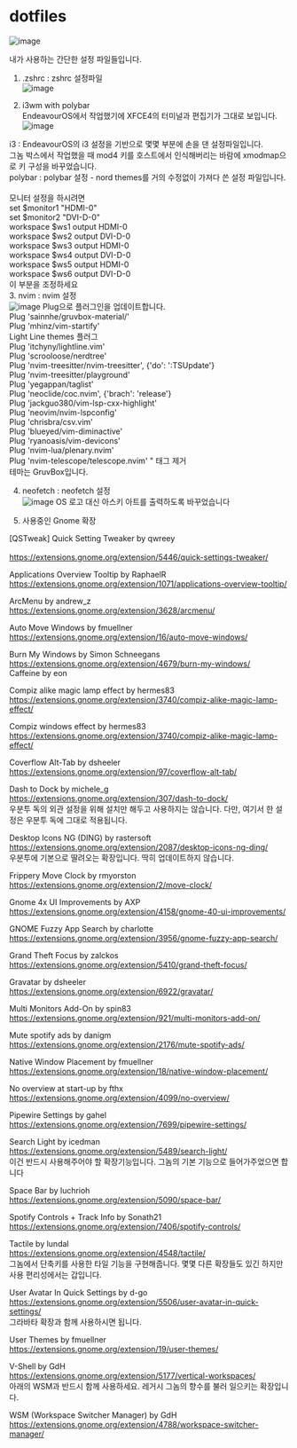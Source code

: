 # dotfiles
![image](https://github.com/user-attachments/assets/b62cbed4-9c04-4828-985d-552bae2865b2)

내가 사용하는 간단한 설정 파일들입니다. 

1. .zshrc : zshrc 설정파일<br>
![image](https://github.com/user-attachments/assets/f6faf1cd-0985-4d45-ac20-e49e477e4982)

2. i3wm with polybar<br>
EndeavourOS에서 작업했기에 XFCE4의 터미널과 편집기가 그대로 보입니다.<br>
![image](https://github.com/user-attachments/assets/0dc0cc1e-c28e-4c10-9914-93e2d71b0940)

i3 : EndeavourOS의 i3 설정을 기반으로 몇몇 부분에 손을 댄 설정파일입니다. <br>
그놈 박스에서 작업했을 때 mod4 키를 호스트에서 인식해버리는 바람에 xmodmap으로 키 구성을 바꾸었습니다.<br>
polybar : polybar 설정 - nord themes를 거의 수정없이 가져다 쓴 설정 파일입니다. <br>
<br>
모니터 설정을 하시려면 <br>
set $monitor1 "HDMI-0"<br>
set $monitor2 "DVI-D-0"<br>
workspace $ws1 output HDMI-0<br>
workspace $ws2 output DVI-D-0<br>
workspace $ws3 output HDMI-0<br>
workspace $ws4 output DVI-D-0<br>
workspace $ws5 output HDMI-0<br>
workspace $ws6 output DVI-D-0<br>
이 부분을 조정하세요<br>
3. nvim : nvim 설정 <br>
![image](https://github.com/user-attachments/assets/d7f2ac4e-c178-4a11-9ca5-1dc5e1a2f2a7)
Plug으로 플러그인을 업데이트합니다. <br>
Plug 'sainnhe/gruvbox-material/' <br>
Plug 'mhinz/vim-startify' <br>
Light Line themes 플러그 <br>
Plug 'itchyny/lightline.vim' <br>
Plug 'scrooloose/nerdtree' <br>
Plug 'nvim-treesitter/nvim-treesitter', {'do': ':TSUpdate'} <br>
Plug 'nvim-treesitter/playground' <br>
Plug 'yegappan/taglist' <br>
Plug 'neoclide/coc.nvim', {'brach': 'release'} <br>
Plug 'jackguo380/vim-lsp-cxx-highlight' <br>
Plug 'neovim/nvim-lspconfig' <br>
Plug 'chrisbra/csv.vim' <br>
Plug 'blueyed/vim-diminactive' <br>
Plug 'ryanoasis/vim-devicons' <br>
Plug 'nvim-lua/plenary.nvim' <br>
Plug 'nvim-telescope/telescope.nvim' " 태그 제거 <br>
테마는 GruvBox입니다. <br>

4. neofetch : neofetch 설정<br>
![image](https://github.com/user-attachments/assets/e083d14d-29d1-4dcd-a706-0bd34bcf0b10)
OS 로고 대신 아스키 아트를 출력하도록 바꾸었습니다<br>

5. 사용중인 Gnome 확장<br>

[QSTweak] Quick Setting Tweaker by qwreey<br>  
https://extensions.gnome.org/extension/5446/quick-settings-tweaker/<br>

Applications Overview Tooltip by RaphaelR<br>
https://extensions.gnome.org/extension/1071/applications-overview-tooltip/<br>

ArcMenu by andrew_z<br>
https://extensions.gnome.org/extension/3628/arcmenu/<br>

Auto Move Windows by fmuellner<br>
https://extensions.gnome.org/extension/16/auto-move-windows/<br>

Burn My Windows by Simon Schneegans<br>
https://extensions.gnome.org/extension/4679/burn-my-windows/<br>
Caffeine by eon<br>

Compiz alike magic lamp effect by hermes83<br>
https://extensions.gnome.org/extension/3740/compiz-alike-magic-lamp-effect/<br>

Compiz windows effect by hermes83<br>
https://extensions.gnome.org/extension/3740/compiz-alike-magic-lamp-effect/<br>

Coverflow Alt-Tab by dsheeler<br>
https://extensions.gnome.org/extension/97/coverflow-alt-tab/<br>

Dash to Dock by michele_g<br>
https://extensions.gnome.org/extension/307/dash-to-dock/<br>
우분투 독의 외관  설정을 위해 설치만 해두고 사용하지는 않습니다. 다만, 여기서 한 설정은 우분투 독에 그대로 적용됩니다.<br>

Desktop Icons NG (DING) by rastersoft<br>
https://extensions.gnome.org/extension/2087/desktop-icons-ng-ding/<br>
우분투에 기본으로 딸려오는 확장입니다. 딱히 업데이트하지 않습니다. <br>

Frippery Move Clock by rmyorston <br>
https://extensions.gnome.org/extension/2/move-clock/<br>

Gnome 4x UI Improvements by AXP<br>
https://extensions.gnome.org/extension/4158/gnome-40-ui-improvements/

GNOME Fuzzy App Search by charlotte<br>
https://extensions.gnome.org/extension/3956/gnome-fuzzy-app-search/<br>


Grand Theft Focus by zalckos<br>
https://extensions.gnome.org/extension/5410/grand-theft-focus/<br>

Gravatar by dsheeler<br>
https://extensions.gnome.org/extension/6922/gravatar/<br>

Multi Monitors Add-On by spin83<br>
https://extensions.gnome.org/extension/921/multi-monitors-add-on/<br>

Mute spotify ads by danigm<br>
https://extensions.gnome.org/extension/2176/mute-spotify-ads/<br>

Native Window Placement by fmuellner<br>
https://extensions.gnome.org/extension/18/native-window-placement/<br>

No overview at start-up by fthx<br>
https://extensions.gnome.org/extension/4099/no-overview/<br>

Pipewire Settings by gahel<br>
https://extensions.gnome.org/extension/7699/pipewire-settings/<br>

Search Light by icedman<br>
https://extensions.gnome.org/extension/5489/search-light/<br>
이건 반드시 사용해주어야 할 확장기능입니다. 그놈의 기본 기능으로 들어가주었으면 합니다<br>

Space Bar by luchrioh <br>
https://extensions.gnome.org/extension/5090/space-bar/<br>

Spotify Controls + Track Info by Sonath21<br>
https://extensions.gnome.org/extension/7406/spotify-controls/<br>

Tactile by lundal<br>
https://extensions.gnome.org/extension/4548/tactile/<br>
그놈에서 단축키를 사용한 타일 기능을 구현해줍니다. 몇몇 다른 확장들도 있긴 하지만 사용 편리성에서는 갑입니다. <br>

User Avatar In Quick Settings by d-go<br>
https://extensions.gnome.org/extension/5506/user-avatar-in-quick-settings/<br>
그라바타 확장과 함께 사용하시면 됩니다. 

User Themes by fmuellner <br>
https://extensions.gnome.org/extension/19/user-themes/

V-Shell by GdH<br>
https://extensions.gnome.org/extension/5177/vertical-workspaces/<br>
아래의 WSM과 반드시 함께 사용하세요. 레거시 그놈의 향수를 불러 일으키는 확장입니다. <br>

WSM (Workspace Switcher Manager) by GdH<br>
https://extensions.gnome.org/extension/4788/workspace-switcher-manager/<br>

